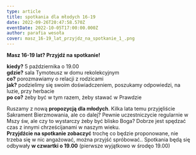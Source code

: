 ```yaml
---
type: article
title: spotkania dla młodych 16-19
date: 2022-09-26T20:47:58.570Z
eventDate: 2022-10-05T17:00:00.000Z
author: parafia wesoła
cover: masz_16-19_lat_przyjdz_na_spotkanie_1_.png
---
```

<!--StartFragment-->

**M﻿asz 16-19 lat? Przyjdź na spotkanie!**

**k﻿iedy?** 5 października o 19.00\
**g﻿dzie?** sala Tymoteusz w domu rekolekcyjnym\
**c﻿o?** porozmawiamy o relacji z rodzicami\
**j﻿ak?** podzielimy się swoim doświadczeniem, poszukamy odpowiedzi, na luzie, przy herbacie\
**p﻿o co?** żeby być w tym razem, żeby stawać w Prawdzie

Ruszamy z nową **propozycją dla młodych**. Kilka lata temu przyjęliście Sakrament Bierzmowania, ale co dalej? Pewnie uczestniczycie regularnie w Mszy św, ale czy to wystarczy żeby być blisko Boga? Dobrze jest spędzać czas z innymi chrześcijanami w naszym wieku. \
**Przyjdźcie na spotkanie zobaczyć** trochę co będzie proponowane, nie trzeba się w nic angażować, można przyjść spróbować.. Spotkania będą się odbywały **w czwartki o 19.00** (pierwsze wyjątkowo w środęo 19.00)

<!--EndFragment-->
